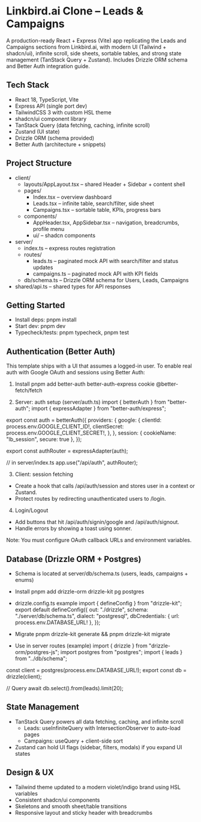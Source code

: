 # Linkbird.ai Clone – Leads & Campaigns

A production-ready React + Express (Vite) app replicating the Leads and Campaigns sections from Linkbird.ai, with modern UI (Tailwind + shadcn/ui), infinite scroll, side sheets, sortable tables, and strong state management (TanStack Query + Zustand). Includes Drizzle ORM schema and Better Auth integration guide.

## Tech Stack
- React 18, TypeScript, Vite
- Express API (single port dev)
- TailwindCSS 3 with custom HSL theme
- shadcn/ui component library
- TanStack Query (data fetching, caching, infinite scroll)
- Zustand (UI state)
- Drizzle ORM (schema provided)
- Better Auth (architecture + snippets)

## Project Structure
- client/
  - layouts/AppLayout.tsx – shared Header + Sidebar + content shell
  - pages/
    - Index.tsx – overview dashboard
    - Leads.tsx – infinite table, search/filter, side sheet
    - Campaigns.tsx – sortable table, KPIs, progress bars
  - components/
    - AppHeader.tsx, AppSidebar.tsx – navigation, breadcrumbs, profile menu
    - ui/ – shadcn components
- server/
  - index.ts – express routes registration
  - routes/
    - leads.ts – paginated mock API with search/filter and status updates
    - campaigns.ts – paginated mock API with KPI fields
  - db/schema.ts – Drizzle ORM schema for Users, Leads, Campaigns
- shared/api.ts – shared types for API responses

## Getting Started
- Install deps: pnpm install
- Start dev: pnpm dev
- Typecheck/tests: pnpm typecheck, pnpm test

## Authentication (Better Auth)
This template ships with a UI that assumes a logged-in user. To enable real auth with Google OAuth and sessions using Better Auth:

1) Install
pnpm add better-auth better-auth-express cookie @better-fetch/fetch

2) Server: auth setup (server/auth.ts)
import { betterAuth } from "better-auth";
import { expressAdapter } from "better-auth/express";

export const auth = betterAuth({
  providers: {
    google: {
      clientId: process.env.GOOGLE_CLIENT_ID!,
      clientSecret: process.env.GOOGLE_CLIENT_SECRET!,
    },
  },
  session: { cookieName: "lb_session", secure: true },
});

export const authRouter = expressAdapter(auth);

// in server/index.ts
app.use("/api/auth", authRouter);

3) Client: session fetching
- Create a hook that calls /api/auth/session and stores user in a context or Zustand.
- Protect routes by redirecting unauthenticated users to /login.

4) Login/Logout
- Add buttons that hit /api/auth/signin/google and /api/auth/signout.
- Handle errors by showing a toast using sonner.

Note: You must configure OAuth callback URLs and environment variables.

## Database (Drizzle ORM + Postgres)
- Schema is located at server/db/schema.ts (users, leads, campaigns + enums)
- Install
pnpm add drizzle-orm drizzle-kit pg postgres

- drizzle.config.ts example
import { defineConfig } from "drizzle-kit";
export default defineConfig({
  out: "./drizzle",
  schema: "./server/db/schema.ts",
  dialect: "postgresql",
  dbCredentials: { url: process.env.DATABASE_URL! },
});

- Migrate
pnpm drizzle-kit generate && pnpm drizzle-kit migrate

- Use in server routes (example)
import { drizzle } from "drizzle-orm/postgres-js";
import postgres from "postgres";
import { leads } from "../db/schema";

const client = postgres(process.env.DATABASE_URL!);
export const db = drizzle(client);

// Query
await db.select().from(leads).limit(20);

## State Management
- TanStack Query powers all data fetching, caching, and infinite scroll
  - Leads: useInfiniteQuery with IntersectionObserver to auto-load pages
  - Campaigns: useQuery + client-side sort
- Zustand can hold UI flags (sidebar, filters, modals) if you expand UI states

## Design & UX
- Tailwind theme updated to a modern violet/indigo brand using HSL variables
- Consistent shadcn/ui components
- Skeletons and smooth sheet/table transitions
- Responsive layout and sticky header with breadcrumbs


